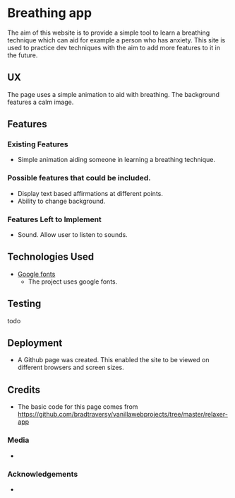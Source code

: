 # Breathing app

The aim of this website is to provide a simple tool to learn a breathing technique which can aid for example a person who has anxiety. This site is used to practice dev techniques with the aim to add more features to it in the future.  

 
## UX
The page uses a simple animation to aid with breathing. The background features a calm image. 

## Features


 
### Existing Features

- Simple animation aiding someone in learning a breathing technique.  


### Possible features that could be included. 
- Display text based affirmations at different points. 
- Ability to change background. 


### Features Left to Implement
- Sound. Allow user to listen to sounds.  

## Technologies Used
 
- [Google fonts](https://fonts.google.com)
	- The project uses google fonts.

## Testing

todo


## Deployment

- A Github page was created. This enabled the site to be viewed on different browsers and screen sizes. 



## Credits
- The basic code for this page comes from https://github.com/bradtraversy/vanillawebprojects/tree/master/relaxer-app
### Media
- 

### Acknowledgements

- 

